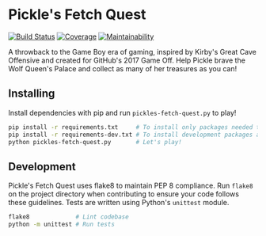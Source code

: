 # Pickle's Fetch Quest

[![Build Status][build-badge]][build-link] [![Coverage][coverage-badge]][coverage-link] [![Maintainability][health-badge]][health-link]

A throwback to the Game Boy era of gaming, inspired by Kirby's Great Cave Offensive and created for GitHub's 2017 Game Off. Help Pickle brave the Wolf Queen's Palace and collect as many of her treasures as you can!

## Installing

Install dependencies with pip and run `pickles-fetch-quest.py` to play!

```bash
pip install -r requirements.txt     # To install only packages needed to play
pip install -r requirements-dev.txt # To install development packages as well
python pickles-fetch-quest.py       # Let's play!
```

## Development

Pickle's Fetch Quest uses flake8 to maintain PEP 8 compliance. Run `flake8` on the project directory when contributing to ensure your code follows these guidelines. Tests are written using Python's `unittest` module.

```bash
flake8             # Lint codebase
python -m unittest # Run tests
```

[coverage-badge]: https://codecov.io/gh/codehearts/pickles-fetch-quest/branch/master/graph/badge.svg
[coverage-link]:  https://codecov.io/gh/codehearts/pickles-fetch-quest
[health-badge]:   https://api.codeclimate.com/v1/badges/d43c91516157f1c02dd0/maintainability
[health-link]:    https://codeclimate.com/github/codehearts/pickles-fetch-quest/maintainability
[build-badge]:    https://travis-ci.org/codehearts/pickles-fetch-quest.svg?branch=master
[build-link]:     https://travis-ci.org/codehearts/pickles-fetch-quest
